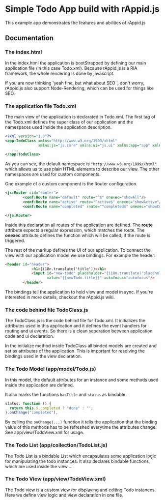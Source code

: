 # Simple Todo App build with rAppid.js

This example app demonstrates the features and abilities of rAppid.js

## Documentation


### The index.html

In the index.html the application is bootStrapped by defining our main application file 
(in this case Todo.xml). Because rAppid.js is a RIA framework, the whole rendering is done by javascript.

If you are now thinking 'yeah fine, but what about SEO ', don't worry, rAppid.js also support Node-Rendering, which can be used for things like SEO.

### The application file Todo.xml

The main view of the application is declarated in Todo.xml. The first tag of the Todo.xml defines the super class of our application and the namespaces used inside the application description. 

```xml
<?xml version="1.0"?>
<app:TodoClass xmlns="http://www.w3.org/1999/xhtml"
               xmlns:js="js.core" xmlns:ui="js.ui" xmlns:app="app" xmlns:view="app.view" xmlns:conf="js.conf">
   ...
</app:TodoClass>
```
As you can see, the default namespace is `"http://www.w3.org/1999/xhtml"` which allows us to use plain HTML elements to describe our view.
The other namespaces are used for custom components.

One example of a custom component is the Router configuration.
```xml
<js:Router cid="router">
        <conf:Route name="default" route="^$" onexec="showAll"/>
        <conf:Route name="active" route="^active$" onexec="showActive"/>
        <conf:Route name="completed" route="^completed$" onexec="showCompleted"/>

</js:Router>
```
Inside this declaration all routes of the application are defined. The **route** attribute expects a regular expression, which matches the route. 
The **onexec** attribute defines the function which will be called, if the route is triggered.

The rest of the markup defines the UI of our application. 
To connect the view with our application model we use bindings. For example the header:

```html
<header id="header">
            <h1>{i18n.translate('title')}</h1>
            <input id="new-todo" placeholder="{i18n.translate('placeholder')}" type="text" onkeyup="addNewTodo"
                   value="{{newTodo.title}}" autofocus="autofocus"/>
        </header>
```
The bindings tell the application to hold view and model in sync. If you're interested in more details, checkout the rAppid.js wiki.


### The code behind file TodoClass.js
The TodoClass.js is the code behind file for Todo.xml. It initializes the attributes used in this application and it defines the event handlers for routing and ui events.
So there is a clean seperation between application code and ui declaration.

In the initialize method inside TodoClass all binded models are created and set as attributes of the application. This is important for resolving the bindings used in the view declaration.


### The Todo Model (app/model/Todo.js)

In this model, the default attributes for an instance and some methods used inside the application are defined.
 
It also marks the functions `hasTitle` and `status` as bindable.
 
 ```javascript
 status: function () {
   return this.$.completed ? "done" : '';
 }.onChange("completed"),
 ```
 
By calling the `onChange(...)` function it tells the application that the binding value of this methods has to be refreshed everytime the attributes change. 
See app/view/TodoView.xml for usage.
 

### The Todo List (app/collection/TodoList.js)

The Todo List is a bindable List which encapsulates some application logic for manipulating the todo instances.
It also declares bindable functions, which are used inside the view ...

### The Todo View (app/view/TodoView.xml)
 The Todo view is a custom view for displaying and editing Todo instances.
 Here we define view logic and view declaration in one file.
 
 
 
 
 
 

